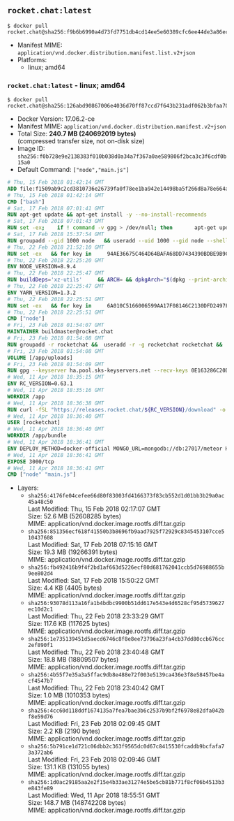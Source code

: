 ## `rocket.chat:latest`

```console
$ docker pull rocket.chat@sha256:f9b6b6990a4d73fd7751db4cd14ee5e60389cfc6ee44de3a86ec0253fdde322f
```

-	Manifest MIME: `application/vnd.docker.distribution.manifest.list.v2+json`
-	Platforms:
	-	linux; amd64

### `rocket.chat:latest` - linux; amd64

```console
$ docker pull rocket.chat@sha256:126abd90867006e4036d70ff87ccd7f643b231adf062b3bfaa70381239a36cf0
```

-	Docker Version: 17.06.2-ce
-	Manifest MIME: `application/vnd.docker.distribution.manifest.v2+json`
-	Total Size: **240.7 MB (240692019 bytes)**  
	(compressed transfer size, not on-disk size)
-	Image ID: `sha256:f0b728e9e2138383f010b038d0a34a7f367a0ae589806f2bca3c3f6cdf0b15a0`
-	Default Command: `["node","main.js"]`

```dockerfile
# Thu, 15 Feb 2018 01:42:14 GMT
ADD file:f1509ab9c2cd3810736e26739fa0f78ee1ba942e14498ba5f266d8a78e664acc in / 
# Thu, 15 Feb 2018 01:42:14 GMT
CMD ["bash"]
# Sat, 17 Feb 2018 07:01:41 GMT
RUN apt-get update && apt-get install -y --no-install-recommends 		ca-certificates 		curl 		wget 	&& rm -rf /var/lib/apt/lists/*
# Sat, 17 Feb 2018 07:01:43 GMT
RUN set -ex; 	if ! command -v gpg > /dev/null; then 		apt-get update; 		apt-get install -y --no-install-recommends 			gnupg 			dirmngr 		; 		rm -rf /var/lib/apt/lists/*; 	fi
# Sat, 17 Feb 2018 15:37:54 GMT
RUN groupadd --gid 1000 node   && useradd --uid 1000 --gid node --shell /bin/bash --create-home node
# Thu, 22 Feb 2018 21:52:10 GMT
RUN set -ex   && for key in     94AE36675C464D64BAFA68DD7434390BDBE9B9C5     FD3A5288F042B6850C66B31F09FE44734EB7990E     71DCFD284A79C3B38668286BC97EC7A07EDE3FC1     DD8F2338BAE7501E3DD5AC78C273792F7D83545D     C4F0DFFF4E8C1A8236409D08E73BC641CC11F4C8     B9AE9905FFD7803F25714661B63B535A4C206CA9     56730D5401028683275BD23C23EFEFE93C4CFFFE     77984A986EBC2AA786BC0F66B01FBB92821C587A   ; do     gpg --keyserver hkp://p80.pool.sks-keyservers.net:80 --recv-keys "$key" ||     gpg --keyserver hkp://ipv4.pool.sks-keyservers.net --recv-keys "$key" ||     gpg --keyserver hkp://pgp.mit.edu:80 --recv-keys "$key" ;   done
# Thu, 22 Feb 2018 22:25:20 GMT
ENV NODE_VERSION=8.9.4
# Thu, 22 Feb 2018 22:25:47 GMT
RUN buildDeps='xz-utils'     && ARCH= && dpkgArch="$(dpkg --print-architecture)"     && case "${dpkgArch##*-}" in       amd64) ARCH='x64';;       ppc64el) ARCH='ppc64le';;       s390x) ARCH='s390x';;       arm64) ARCH='arm64';;       armhf) ARCH='armv7l';;       i386) ARCH='x86';;       *) echo "unsupported architecture"; exit 1 ;;     esac     && set -x     && apt-get update && apt-get install -y $buildDeps --no-install-recommends     && rm -rf /var/lib/apt/lists/*     && curl -SLO "https://nodejs.org/dist/v$NODE_VERSION/node-v$NODE_VERSION-linux-$ARCH.tar.xz"     && curl -SLO --compressed "https://nodejs.org/dist/v$NODE_VERSION/SHASUMS256.txt.asc"     && gpg --batch --decrypt --output SHASUMS256.txt SHASUMS256.txt.asc     && grep " node-v$NODE_VERSION-linux-$ARCH.tar.xz\$" SHASUMS256.txt | sha256sum -c -     && tar -xJf "node-v$NODE_VERSION-linux-$ARCH.tar.xz" -C /usr/local --strip-components=1 --no-same-owner     && rm "node-v$NODE_VERSION-linux-$ARCH.tar.xz" SHASUMS256.txt.asc SHASUMS256.txt     && apt-get purge -y --auto-remove $buildDeps     && ln -s /usr/local/bin/node /usr/local/bin/nodejs
# Thu, 22 Feb 2018 22:25:47 GMT
ENV YARN_VERSION=1.3.2
# Thu, 22 Feb 2018 22:25:51 GMT
RUN set -ex   && for key in     6A010C5166006599AA17F08146C2130DFD2497F5   ; do     gpg --keyserver hkp://p80.pool.sks-keyservers.net:80 --recv-keys "$key" ||     gpg --keyserver hkp://ipv4.pool.sks-keyservers.net --recv-keys "$key" ||     gpg --keyserver hkp://pgp.mit.edu:80 --recv-keys "$key" ;   done   && curl -fSLO --compressed "https://yarnpkg.com/downloads/$YARN_VERSION/yarn-v$YARN_VERSION.tar.gz"   && curl -fSLO --compressed "https://yarnpkg.com/downloads/$YARN_VERSION/yarn-v$YARN_VERSION.tar.gz.asc"   && gpg --batch --verify yarn-v$YARN_VERSION.tar.gz.asc yarn-v$YARN_VERSION.tar.gz   && mkdir -p /opt/yarn   && tar -xzf yarn-v$YARN_VERSION.tar.gz -C /opt/yarn --strip-components=1   && ln -s /opt/yarn/bin/yarn /usr/local/bin/yarn   && ln -s /opt/yarn/bin/yarn /usr/local/bin/yarnpkg   && rm yarn-v$YARN_VERSION.tar.gz.asc yarn-v$YARN_VERSION.tar.gz
# Thu, 22 Feb 2018 22:25:51 GMT
CMD ["node"]
# Fri, 23 Feb 2018 01:54:07 GMT
MAINTAINER buildmaster@rocket.chat
# Fri, 23 Feb 2018 01:54:08 GMT
RUN groupadd -r rocketchat &&  useradd -r -g rocketchat rocketchat &&  mkdir -p /app/uploads &&  chown rocketchat.rocketchat /app/uploads
# Fri, 23 Feb 2018 01:54:08 GMT
VOLUME [/app/uploads]
# Fri, 23 Feb 2018 01:54:09 GMT
RUN gpg --keyserver ha.pool.sks-keyservers.net --recv-keys 0E163286C20D07B9787EBE9FD7F9D0414FD08104
# Wed, 11 Apr 2018 18:35:15 GMT
ENV RC_VERSION=0.63.1
# Wed, 11 Apr 2018 18:35:16 GMT
WORKDIR /app
# Wed, 11 Apr 2018 18:36:38 GMT
RUN curl -fSL "https://releases.rocket.chat/${RC_VERSION}/download" -o rocket.chat.tgz &&  curl -fSL "https://releases.rocket.chat/${RC_VERSION}/asc" -o rocket.chat.tgz.asc &&  gpg --batch --verify rocket.chat.tgz.asc rocket.chat.tgz &&  tar zxvf rocket.chat.tgz &&  rm rocket.chat.tgz rocket.chat.tgz.asc &&  cd bundle/programs/server &&  npm install
# Wed, 11 Apr 2018 18:36:40 GMT
USER [rocketchat]
# Wed, 11 Apr 2018 18:36:40 GMT
WORKDIR /app/bundle
# Wed, 11 Apr 2018 18:36:41 GMT
ENV DEPLOY_METHOD=docker-official MONGO_URL=mongodb://db:27017/meteor HOME=/tmp PORT=3000 ROOT_URL=http://localhost:3000 Accounts_AvatarStorePath=/app/uploads
# Wed, 11 Apr 2018 18:36:41 GMT
EXPOSE 3000/tcp
# Wed, 11 Apr 2018 18:36:41 GMT
CMD ["node" "main.js"]
```

-	Layers:
	-	`sha256:4176fe04cefee66d80f83003fd4166373f83cb552d1d01bb3b29a0ac45a48c50`  
		Last Modified: Thu, 15 Feb 2018 02:17:07 GMT  
		Size: 52.6 MB (52608285 bytes)  
		MIME: application/vnd.docker.image.rootfs.diff.tar.gzip
	-	`sha256:851356ecf618f41550b3b8696fb9aad7925f72929c8345453107cce510437608`  
		Last Modified: Sat, 17 Feb 2018 07:15:16 GMT  
		Size: 19.3 MB (19266391 bytes)  
		MIME: application/vnd.docker.image.rootfs.diff.tar.gzip
	-	`sha256:fb492416b9f4f2bd1af663d5226ecf80d681762041ccb5d76988655b9ee802d4`  
		Last Modified: Sat, 17 Feb 2018 15:50:22 GMT  
		Size: 4.4 KB (4405 bytes)  
		MIME: application/vnd.docker.image.rootfs.diff.tar.gzip
	-	`sha256:93078d113a16fa1b4bdbc9900b51dd617e543e4d6528cf95d5739627ec10d2c1`  
		Last Modified: Thu, 22 Feb 2018 23:33:29 GMT  
		Size: 117.6 KB (117625 bytes)  
		MIME: application/vnd.docker.image.rootfs.diff.tar.gzip
	-	`sha256:1e735139451d5aecd6746c8f8e8ee73796a23fa4cb37dd80ccb676cc2ef890f1`  
		Last Modified: Thu, 22 Feb 2018 23:40:48 GMT  
		Size: 18.8 MB (18809507 bytes)  
		MIME: application/vnd.docker.image.rootfs.diff.tar.gzip
	-	`sha256:4b55f7e35a3a5ffac9db8e488e72f003e5139ca436e3f8e58457be4acf4547b7`  
		Last Modified: Thu, 22 Feb 2018 23:40:42 GMT  
		Size: 1.0 MB (1010353 bytes)  
		MIME: application/vnd.docker.image.rootfs.diff.tar.gzip
	-	`sha256:4cc60d118ddf1674135a7fea7bae3b6c2537b9bf2f6978e82dfa042bf8e59d76`  
		Last Modified: Fri, 23 Feb 2018 02:09:45 GMT  
		Size: 2.2 KB (2190 bytes)  
		MIME: application/vnd.docker.image.rootfs.diff.tar.gzip
	-	`sha256:5b791ce1d721c06dbb2c363f9565dc0d67c8415530fcaddb9bcfafa73a372ab6`  
		Last Modified: Fri, 23 Feb 2018 02:09:46 GMT  
		Size: 131.1 KB (131055 bytes)  
		MIME: application/vnd.docker.image.rootfs.diff.tar.gzip
	-	`sha256:1d0ac29185aa2e2f15e4b33ae31274e5be5cb81b771f8cf06b4513b3e843fe89`  
		Last Modified: Wed, 11 Apr 2018 18:55:51 GMT  
		Size: 148.7 MB (148742208 bytes)  
		MIME: application/vnd.docker.image.rootfs.diff.tar.gzip
